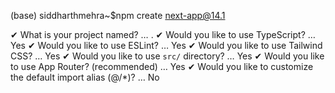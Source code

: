 (base) siddharthmehra~$npm create next-app@14.1

✔ What is your project named? … .
✔ Would you like to use TypeScript? …  Yes
✔ Would you like to use ESLint? …  Yes
✔ Would you like to use Tailwind CSS? … Yes
✔ Would you like to use `src/` directory? … Yes
✔ Would you like to use App Router? (recommended) … Yes
✔ Would you like to customize the default import alias (@/*)? … No


